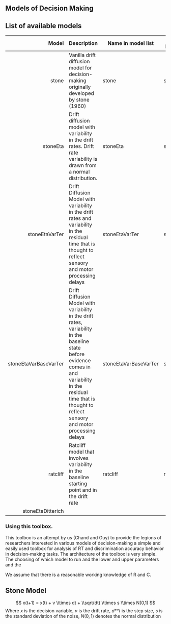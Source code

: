 Models of Decision Making
-------------------------

List of available models
------------------------

<table style="width:100%;">
<colgroup>
<col width="26%" />
<col width="22%" />
<col width="23%" />
<col width="23%" />
<col width="4%" />
</colgroup>
<thead>
<tr class="header">
<th align="right">Model</th>
<th>Description</th>
<th>Name in model list</th>
<th>Uses C Function Name</th>
<th>Involves Urgency</th>
</tr>
</thead>
<tbody>
<tr class="odd">
<td align="right">stone</td>
<td>Vanilla drift diffusion model for decision-making originally developed by stone (1960)</td>
<td>stone</td>
<td>stone</td>
<td>No</td>
</tr>
<tr class="even">
<td align="right">stoneEta</td>
<td>Drift diffusion model with variability in the drift rates. Drift rate variability is drawn from a normal distribution.</td>
<td>stoneEta</td>
<td>stoneEta</td>
<td>No</td>
</tr>
<tr class="odd">
<td align="right">stoneEtaVarTer</td>
<td>Drift Diffusion Model with variability in the drift rates and variability in the residual time that is thought to reflect sensory and motor processing delays</td>
<td>stoneEtaVarTer</td>
<td>stoneEta</td>
<td>No</td>
</tr>
<tr class="even">
<td align="right">stoneEtaVarBaseVarTer</td>
<td>Drift Diffusion Model with variability in the drift rates, variability in the baseline state before evidence comes in and variability in the residual time that is thought to reflect sensory and motor processing delays</td>
<td>stoneEtaVarBaseVarTer</td>
<td>stoneEtaVarBase</td>
<td>No</td>
</tr>
<tr class="odd">
<td align="right">ratcliff</td>
<td>Ratcliff model that involves variability in the baseline starting point and in the drift rate</td>
<td>ratcliff</td>
<td>ratcliff</td>
<td>No</td>
</tr>
<tr class="even">
<td align="right">stoneEtaDitterich</td>
<td></td>
</tr>
</tbody>
</table>

### Using this toolbox.

This toolbox is an attempt by us (Chand and Guy) to provide the legions
of researchers interested in various models of decision-making a simple
and easily used toolbox for analysis of RT and discrimination accuracy
behavior in decision-making tasks. The architecture of the toolbox is
very simple. The choosing of which model to run and the lower and upper
parameters and the

We assume that there is a reasonable working knowledge of R and C.

Stone Model
-----------

$$
x(t+1) = x(t) + v \\times dt + \\sqrt(dt) \\times s \\times N(0,1)
$$
 Where *x* is the decision variable, *v* is the drift rate, *d**t* is
the step size, *s* is the standard deviation of the noise, *N*(0, 1)
denotes the normal distribution
